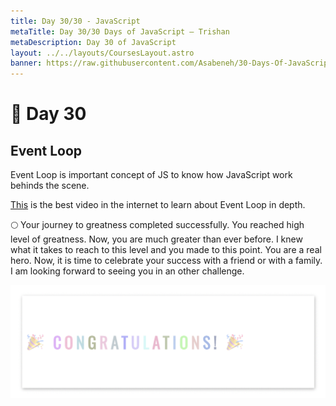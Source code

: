 ```yaml
---
title: Day 30/30 - JavaScript
metaTitle: Day 30/30 Days of JavaScript — Trishan
metaDescription: Day 30 of JavaScript
layout: ../../layouts/CoursesLayout.astro
banner: https://raw.githubusercontent.com/Asabeneh/30-Days-Of-JavaScript/master/images/banners/day_1_30.png
---
```


# 📔 Day 30

## Event Loop

Event Loop is important concept of JS to know how JavaScript work behinds the scene.


[This](https://youtu.be/8aGhZQkoFbQ?si=v8MoR8ikQGllwUqr) is the best video in the internet to learn about Event Loop in depth.

🌕 Your journey to greatness completed successfully. You reached high level of greatness. Now, you are much greater than ever before. I knew what it takes to reach to this level and you made to this point. You are a real hero. Now, it is time to celebrate your success with a friend or with a family. I am looking forward to seeing you in an other challenge.

![Congratulations](https://raw.githubusercontent.com/Asabeneh/30-Days-Of-JavaScript/master/images/projects/congratulations.gif)